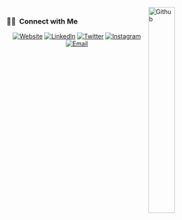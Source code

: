 <!-- <h1 align="center"> Hello, I'm Aazad 👨‍💻 </h1>

<h3 align="center">  Web Developer | Computer Science Engineer </h3> <br>

<p align="center"> 
<a href="https://www.linkedin.com/in/azad-rahman-a9120a144/"><img alt="LinkedIn" src="https://img.shields.io/badge/-AazadRahman-blue?style=flat-square&logo=Linkedin&logoColor=white&link=https://www.linkedin.com/in/azad-rahman-a9120a144/"></a>
<a href="https://twitter.com/azad_waf"><img alt="Twitter" src="https://img.shields.io/badge/-AazadRahman-1ca0f1?style=flat-square&logo=twitter&logoColor=white&link=https://twitter.com/azad_waf"></a>
</p>

### About Me 👋 -->

<img width="35%" align="right" alt="Github" src="https://user-images.githubusercontent.com/48678280/88862734-4903af80-d201-11ea-968b-9c939d88a37c.gif" />

<!-- I'm a computer science student who is passionate about writing code, solving problems, automating stuff, and building software.

- 🔭 I’m studying Computer Science and Engineering.
- 📚 I’m currently learning  backend web development using NodeJS, ExpressJS and MongoDB.

<h3> 🛠 &nbsp;Tech Stack</h3>

- 💻 &nbsp;
  ![Python](https://img.shields.io/badge/-Python-333333?style=flat&logo=python)
  ![Java](https://img.shields.io/badge/-Java-333333?style=flat&logo=Java&logoColor=007396)
- 🌐 &nbsp;
  ![HTML5](https://img.shields.io/badge/-HTML5-333333?style=flat&logo=HTML5)
  ![CSS](https://img.shields.io/badge/-CSS-333333?style=flat&logo=CSS3&logoColor=1572B6)
  ![JavaScript](https://img.shields.io/badge/-JavaScript-333333?style=flat&logo=javascript)
  ![Bootstrap](https://img.shields.io/badge/-Bootstrap-333333?style=flat&logo=bootstrap&logoColor=563D7C)
  ![Node.js](https://img.shields.io/badge/-Node.js-333333?style=flat&logo=node.js)
  ![React](https://img.shields.io/badge/-React-333333?style=flat&logo=react)
- 🛢 &nbsp;
  ![MySQL](https://img.shields.io/badge/-MySQL-333333?style=flat&logo=mysql)
  ![MongoDB](https://img.shields.io/badge/-MongoDB-333333?style=flat&logo=mongodb)
- ⚙️ &nbsp;
  ![Git](https://img.shields.io/badge/-Git-333333?style=flat&logo=git)
  ![GitHub](https://img.shields.io/badge/-GitHub-333333?style=flat&logo=github)
  ![Markdown](https://img.shields.io/badge/-Markdown-333333?style=flat&logo=markdown)
- 🔧 &nbsp;
  ![Visual Studio Code](https://img.shields.io/badge/-Visual%20Studio%20Code-333333?style=flat&logo=visual-studio-code&logoColor=007ACC)

<br/> -->

<h3> 🤝🏻 &nbsp;Connect with Me </h3>

<p align="center">
<a href="https://aazadwaftech.blogspot.com/"><img alt="Website" src="https://img.shields.io/badge/Website-https://aazadwaftech.blogspot.com-blue?style=flat-square&logo=google-chrome"></a>
<a href="https://www.linkedin.com/in/azad-rahman-a9120a144/"><img alt="LinkedIn" src="https://img.shields.io/badge/LinkedIn-Aazad%20Rahman-blue?style=flat-square&logo=linkedin"></a>
<a href="https://twitter.com/azad_waf"><img alt="Twitter" src="https://img.shields.io/badge/-AazadRahman-1ca0f1?style=flat-square&logo=twitter&logoColor=white&link=https://twitter.com/azad_waf"></a>
<a href="https://www.instagram.com/aazad_waf"><img alt="Instagram" src="https://img.shields.io/badge/Instagram-aazad_waf-blue?style=flat-square&logo=instagram"></a>
<a href="mailto:aazad_waf@outlook.com"><img alt="Email" src="https://img.shields.io/badge/Email-aazad_waf@outlook.com-blue?style=flat-square&logo=gmail"></a>
</p>
